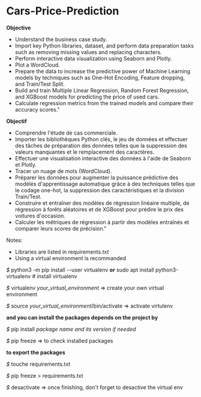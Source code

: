 # Cars-Price-Prediction
**Objective**
* Understand the business case study.
* Import key Python libraries, dataset, and perform data preparation tasks such as removing missing values and replacing characters.
* Perform interactive data visualization using Seaborn and Plotly.
* Plot a WordCloud.
* Prepare the data to increase the predictive power of Machine Learning models by techniques such as One-Hot Encoding, Feature dropping, and Train/Test Split.
* Build and train Multiple Linear Regression, Random Forest Regression, and XGBoost models for predicting the price of used cars.
* Calculate regression metrics from the trained models and compare their accuracy scores."

**Objectif**
* Comprendre l'étude de cas commerciale.
* Importer les bibliothèques Python clés, le jeu de données et effectuer des tâches de préparation des données telles que la suppression des valeurs manquantes et le remplacement des caractères.
* Effectuer une visualisation interactive des données à l'aide de Seaborn et Plotly.
* Tracer un nuage de mots (WordCloud).
* Préparer les données pour augmenter la puissance prédictive des modèles d'apprentissage automatique grâce à des techniques telles que le codage one-hot, la suppression des caractéristiques et la division Train/Test.
* Construire et entraîner des modèles de régression linéaire multiple, de régression à forêts aléatoires et de XGBoost pour prédire le prix des voitures d'occasion.
* Calculer les métriques de régression à partir des modèles entraînés et comparer leurs scores de précision."

Notes: 
* Libraries are listed in requirements.txt 
* Using a virtual environment is recommanded

_$_ python3 -m pip install --user virtualenv **or** sudo apt install python3-virtualenv # install virtualenv

_$_ virtualenv _your_virtual_environment_ => create your own virtual environment

_$_ source _your_virtual_environment_/bin/activate => activate virtulenv

**and you can install the packages depends on the project by**

_$_ pip install _package name and its version if needed_

_$_ pip freeze => to check installed packages

**to export the packages**

_$_ touche requirements.txt

_$_ pip freeze > requirements.txt

_$_ desactivate => once finishing, don't forget to desactive the virtual env
